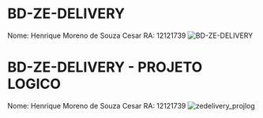 # BD-ZE-DELIVERY
Nome: Henrique Moreno de Souza Cesar
RA: 12121739
![BD-ZE-DELIVERY](https://github.com/r1ckmoreno/Banco-de-Dados/assets/125594347/cfb8a53e-30f2-4a68-aef4-a7f3bc5f8963)

# BD-ZE-DELIVERY - PROJETO LOGICO
Nome: Henrique Moreno de Souza Cesar
RA: 12121739
![zedelivery_projlog](https://github.com/r1ckmoreno/Banco-de-Dados/assets/125594347/3b91f991-6005-4786-94f6-03b792aa3cf5)
